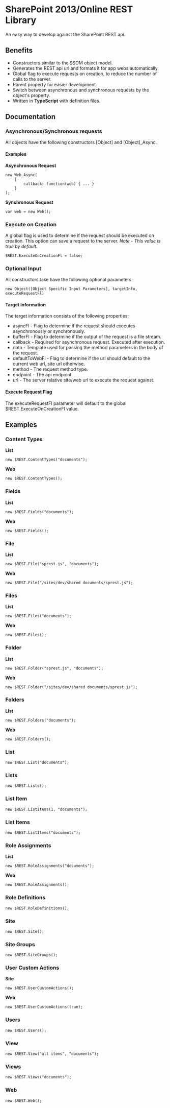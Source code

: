 # SharePoint 2013/Online REST Library
An easy way to develop against the SharePoint REST api.

## Benefits
* Constructors similar to the SSOM object model.
* Generates the REST api url and formats it for app webs automatically.
* Global flag to execute requests on creation, to reduce the number of calls to the server.
* Parent property for easier development.
* Switch between asynchronous and synchronous requests by the object's property.
* Written in **TypeScript** with definition files.

## Documentation
### Asynchronous/Synchronous requests
All objects have the following constructors [Object] and [Object]_Async.

#### Examples
**Asynchronous Request**
```
new Web_Async(
    {
        callback: function(web) { ... }
    }
);
```

**Synchronous Request**
```
var web = new Web();
```

### Execute on Creation
A global flag is used to determine if the request should be executed on creation. This option can save a request to the server.
*Note - This value is true by default.*
```
$REST.ExecuteOnCreationFl = false;
```

### Optional Input
All constructors take have the following optional parameters:
```
new Object([Object Specific Input Parameters], targetInfo, executeRequestFl)
```

#### Target Information
The target information consists of the following properties:
* asyncFl - Flag to determine if the request should executes asynchronously or synchronously.
* bufferFl - Flag to determine if the output of the request is a file stream.
* callback - Required for asynchronous request. Executed after execution.
* data - Template used for passing the method parameters in the body of the request.
* defaultToWebFl - Flag to determine if the url should default to the current web url, site url otherwise.
* method - The request method type.
* endpoint - The api endpoint.
* url - The server relative site/web url to execute the request against.

#### Execute Request Flag
The executeRequestFl parameter will default to the global $REST.ExecuteOnCreationFl value.

## Examples
### Content Types
**List**
```
new $REST.ContentTypes("documents");
```

**Web**
```
new $REST.ContentTypes();
```

### Fields
**List**
```
new $REST.Fields("documents");
```

**Web**
```
new $REST.Fields();
```

### File
**List**
```
new $REST.File("sprest.js", "documents");
```

**Web**
```
new $REST.File("/sites/dev/shared documents/sprest.js");
```

### Files
**List**
```
new $REST.Files("documents");
```

**Web**
```
new $REST.Files();
```

### Folder
**List**
```
new $REST.Folder("sprest.js", "documents");
```

**Web**
```
new $REST.Folder("/sites/dev/shared documents/sprest.js");
```

### Folders
**List**
```
new $REST.Folders("documents");
```

**Web**
```
new $REST.Folders();
```

### List
```
new $REST.List("documents");
```

### Lists
```
new $REST.Lists();
```

### List Item
```
new $REST.ListItems(1, "documents");
```

### List Items
```
new $REST.ListItems("documents");
```

### Role Assignments
**List**
```
new $REST.RoleAssignments("documents");
```

**Web**
```
new $REST.RoleAssignments();
```

### Role Definitions
```
new $REST.RoleDefinitions();
```

### Site
```
new $REST.Site();
```

### Site Groups
```
new $REST.SiteGroups();
```

### User Custom Actions
**Site**
```
new $REST.UserCustomActions();
```

**Web**
```
new $REST.UserCustomActions(true);
```

### Users
```
new $REST.Users();
```

### View
```
new $REST.View("all items", "documents");
```

### Views
```
new $REST.Views("documents");
```

### Web
```
new $REST.Web();
```
